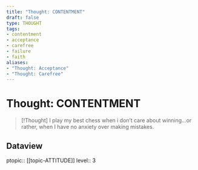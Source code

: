 ```yaml
---
title: "Thought: CONTENTMENT"
draft: false
type: THOUGHT
tags:
- contentment
- acceptance
- carefree
- failure
- faith
aliases:
- "Thought: Acceptance"
- "Thought: Carefree"
---
```

# Thought: CONTENTMENT
> [!Thought]
> I play my best chess when i don’t care about winning…or rather, when I have no anxiety over making mistakes.

## Dataview
ptopic:: [[topic-ATTITUDE]]
level:: 3
